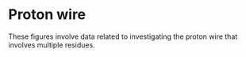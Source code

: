 # Proton wire

These figures involve data related to investigating the proton wire that involves multiple residues.
